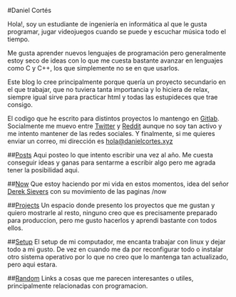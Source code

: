 #Daniel Cortés

Hola!, soy un estudiante de ingeniería en informática al que le gusta programar,
jugar videojuegos cuando se puede y escuchar música todo el tiempo.

Me gusta aprender nuevos lenguajes de programación pero generalmente estoy seco 
de ideas con lo que me cuesta bastante avanzar en lenguajes como C y C++, los que
simplemente no se en que usarlos.

Este blog lo cree principalmente porque quería un proyecto secundario en el que 
trabajar, que no tuviera tanta importancia y lo hiciera de relax, siempre igual
sirve para practicar html y todas las estupideces que trae consigo.

El codigo que he escrito para distintos proyectos lo mantengo en 
[Gitlab](https://gitlab.com/Ryuuji159). Socialmente me muevo entre 
[Twitter](https://twitter.com/skrd159) y 
[Reddit](https://www.reddit.com/user/Ryuuji159) aunque no soy tan activo y me 
intento mantener de las redes sociales. Y finalmente, si me quieres enviar un 
correo, mi dirección es hola@danielcortes.xyz

##[Posts](/blog/index.html)
Aqui posteo lo que intento escribir una vez al año. Me cuesta conseguir ideas y 
ganas para sentarme a escribir algo pero me agrada tener la posibilidad aqui.

##[Now](/now.html)
Que estoy haciendo por mi vida en estos momentos, idea del señor 
[Derek Sievers](https://sive.rs/nowff) con su movimiento de las paginas /now 

##[Projects](/projects.html)
Un espacio donde presento los proyectos que me gustan y quiero mostrarle al 
resto, ninguno creo que es precisamente preparado para produccion, pero me gusto
hacerlos y aprendi bastante con todos ellos.

##[Setup](/setup.html)
El setup de mi computador, me encanta trabajar con linux y dejar todo a mi gusto.
De vez en cuando me da por reconfigurar todo o instalar otro sistema operativo
por lo que no creo que lo mantenga tan actualizado, pero aqui estara.

##[Random](/random.html)
Links a cosas que me parecen interesantes o utiles, principalmente 
relacionadas con programacion.

